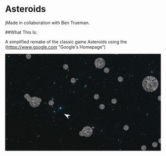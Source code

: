 # Asteroids

jMade in collaboration with Ben Trueman.

##What This Is:

A simplified remake of the classic game Asteroids using the (https://www.google.com "Google's Homepage")

![Alt text](readmeImages/asteroidImage2.png?raw=true "Asteroids")
